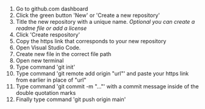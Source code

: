 1. Go to github.com dashboard
2. Click the green button 'New' or 'Create a new repository'
3. Title the new repository with a unique name. *Optional you can create a readme file or add a license*
4. Click 'Create respository'
5. Copy the https link that corresponds to your new repository
6. Open Visual Studio Code.
7. Create new file in the correct file path
8. Open new terminal
9. Type command 'git init'
10. Type command 'git remote add origin "url"' and paste your https link from earlier in place of "url"
11. Type command 'git commit -m "..."' with a commit message inside of the double quotation marks
12. Finally type command 'git push origin main'